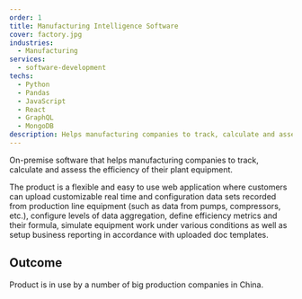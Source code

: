 ```yaml
---
order: 1
title: Manufacturing Intelligence Software 
cover: factory.jpg
industries:
  - Manufacturing
services:
  - software-development
techs:
  - Python
  - Pandas
  - JavaScript
  - React
  - GraphQL
  - MongoDB
description: Helps manufacturing companies to track, calculate and assess the efficiency of their equipment.
---
```

On-premise software that helps manufacturing companies to track, calculate and assess the efficiency of their plant equipment. 

The product is a flexible and easy to use web application where customers can upload customizable real time and configuration data sets recorded from production line equipment (such as data from pumps, compressors, etc.), configure levels of data aggregation, define efficiency metrics and their formula, simulate equipment work under various conditions as well as setup business reporting in accordance with uploaded doc templates.

## Outcome

Product is in use by a number of big production companies in China.